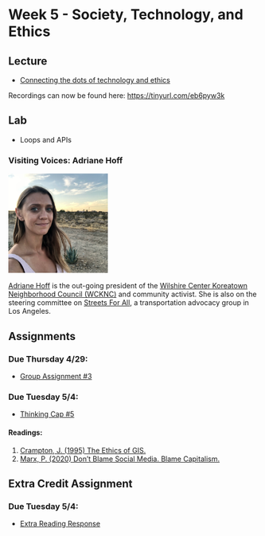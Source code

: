 # Week 5 - Society, Technology, and Ethics

## Lecture
- [Connecting the dots of technology and ethics](./Materials/AA191_S_W5_Lecture_5.pdf)

Recordings can now be found here: https://tinyurl.com/eb6pyw3k

## Lab
- Loops and APIs 

### Visiting Voices: Adriane Hoff 
<img src="./Materials/media/adrianehoff.png" alt="drawing" width="200"/>

[Adriane Hoff](https://twitter.com/hoffbeatenpath) is the out-going president of the [Wilshire Center Koreatown Neighborhood Council (WCKNC)](https://wcknc.la/) and community activist. She is also on the steering committee on [Streets For All](https://streetsforall.org/), a transportation advocacy group in Los Angeles.

## Assignments
### Due Thursday 4/29:

- [Group Assignment #3](../Week_3/Materials/../../Week_4/Materials/Group_Assigment_3.md)


### Due Tuesday 5/4:
- [Thinking Cap #5](https://github.com/albertkun/21S-ASIAAM-191A/discussions/133)

#### Readings:
1. [Crampton, J. (1995) The Ethics of GIS.](./Materials/CramptonCaGISEthics1995.pdf)
2. [Marx, P. (2020) Don’t Blame Social Media. Blame Capitalism.](https://www.jacobinmag.com/2020/09/social-media-platform-capitalism-the-social-dilemma)

## Extra Credit Assignment
### Due Tuesday 5/4:
- [Extra Reading Response](https://github.com/albertkun/21S-ASIAAM-191A/discussions/132)
